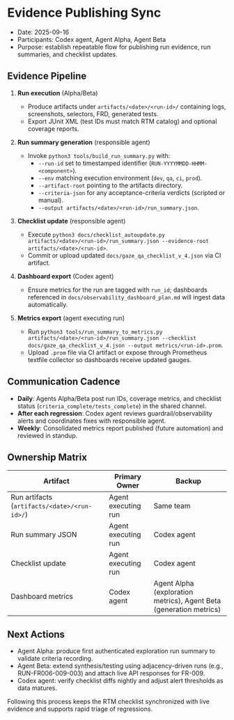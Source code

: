 # Evidence Publishing Sync

- Date: 2025-09-16
- Participants: Codex agent, Agent Alpha, Agent Beta
- Purpose: establish repeatable flow for publishing run evidence, run summaries, and checklist updates.

## Evidence Pipeline
1. **Run execution** (Alpha/Beta)
   - Produce artifacts under `artifacts/<date>/<run-id>/` containing logs, screenshots, selectors, FRD, generated tests.
   - Export JUnit XML (test IDs must match RTM catalog) and optional coverage reports.
2. **Run summary generation** (responsible agent)
   - Invoke `python3 tools/build_run_summary.py` with:
     - `--run-id` set to timestamped identifier (`RUN-YYYYMMDD-HHMM-<component>`).
     - `--env` matching execution environment (`dev`, `qa`, `ci`, `prod`).
     - `--artifact-root` pointing to the artifacts directory.
     - `--criteria-json` for any acceptance-criteria verdicts (scripted or manual).
     - `--output artifacts/<date>/<run-id>/run_summary.json`.
3. **Checklist update** (responsible agent)
   - Execute `python3 docs/checklist_autoupdate.py artifacts/<date>/<run-id>/run_summary.json --evidence-root artifacts/<date>/<run-id>`.
   - Commit or upload updated `docs/gaze_qa_checklist_v_4.json` via CI artifact.
4. **Dashboard export** (Codex agent)
   - Ensure metrics for the run are tagged with `run_id`; dashboards referenced in `docs/observability_dashboard_plan.md` will ingest data automatically.

4. **Metrics export** (agent executing run)
   - Run `python3 tools/run_summary_to_metrics.py artifacts/<date>/<run-id>/run_summary.json --checklist docs/gaze_qa_checklist_v_4.json --output metrics/<run-id>.prom`.
   - Upload `.prom` file via CI artifact or expose through Prometheus textfile collector so dashboards receive updated gauges.

## Communication Cadence
- **Daily**: Agents Alpha/Beta post run IDs, coverage metrics, and checklist status (`criteria_complete/tests_complete`) in the shared channel.
- **After each regression**: Codex agent reviews guardrail/observability alerts and coordinates fixes with responsible agent.
- **Weekly**: Consolidated metrics report published (future automation) and reviewed in standup.

## Ownership Matrix
| Artifact | Primary Owner | Backup |
| --- | --- | --- |
| Run artifacts (`artifacts/<date>/<run-id>/`) | Agent executing run | Same team |
| Run summary JSON | Agent executing run | Codex agent |
| Checklist update | Agent executing run | Codex agent |
| Dashboard metrics | Codex agent | Agent Alpha (exploration metrics), Agent Beta (generation metrics) |

## Next Actions
- Agent Alpha: produce first authenticated exploration run summary to validate criteria recording.
- Agent Beta: extend synthesis/testing using adjacency-driven runs (e.g., RUN-FR006-009-003) and attach live API responses for FR-009.
- Codex agent: verify checklist diffs nightly and adjust alert thresholds as data matures.

Following this process keeps the RTM checklist synchronized with live evidence and supports rapid triage of regressions.

